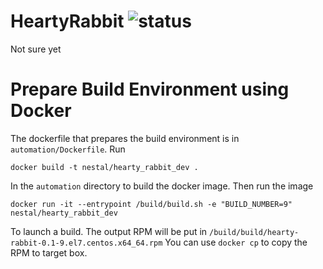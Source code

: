 # HeartyRabbit ![status](https://travis-ci.org/nestal/hearty_rabbit.svg?branch=master)
Not sure yet

# Prepare Build Environment using Docker
The dockerfile that prepares the build environment is in `automation/Dockerfile`.
Run

	docker build -t nestal/hearty_rabbit_dev .
	
In the `automation` directory to build the docker image. Then run the image

	docker run -it --entrypoint /build/build.sh -e "BUILD_NUMBER=9" nestal/hearty_rabbit_dev
	
To launch a build. The output RPM will be put in `/build/build/hearty-rabbit-0.1-9.el7.centos.x64_64.rpm`
You can use `docker cp` to copy the RPM to target box.
